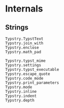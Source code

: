 
# Internals

## Strings

```@docs
Typstry.TypstText
Typstry.join_with
Typstry.enclose
Typstry.math_pad
```

```@docs
Typstry.typst_mime
Typstry.settings
Typstry.typst_executable
Typstry.escape_quote
Typstry.code_mode
Typstry.print_parameters
Typstry.mode
Typstry.inline
Typstry.indent
Typstry.depth
```
